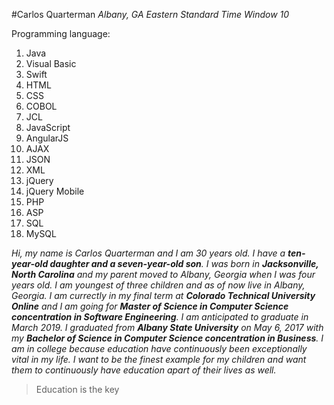 #Carlos Quarterman
*Albany, GA*
*Eastern Standard Time*
*Window 10*

Programming language:
1. Java
2. Visual Basic
3. Swift
4. HTML
5. CSS
6. COBOL
7. JCL
8. JavaScript
9. AngularJS
10. AJAX
11. JSON
12. XML
13. jQuery
14. jQuery Mobile
15. PHP
16. ASP
17. SQL
18. MySQL

_Hi, my name is Carlos Quarterman and I am 30 years old. I have a **ten-year-old daughter and a seven-year-old son**. I was born in **Jacksonville, North Carolina** and my parent moved to Albany, Georgia when I was four years old. I am youngest of three children and as of now live in Albany, Georgia. I am currectly in my final term at **Colorado Technical University Online** and I am going for **Master of Science in Computer Science concentration in Software Engineering**. I am anticipated to graduate in March 2019. I graduated from **Albany State University** on May 6, 2017 with my **Bachelor of Science in Computer Science concentration in Business**. I am in college because education have continuously been exceptionally vital in my life. I want to be the finest example for my children and want them to continuously have education apart of their lives as well._



>Education is the key

